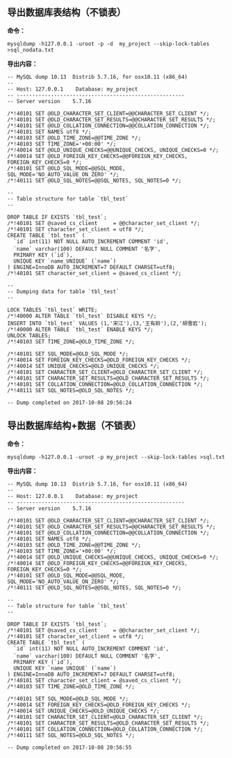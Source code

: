 ## 导出数据库表结构（不锁表）

**命令：**

```
mysqldump -h127.0.0.1 -uroot -p -d  my_project --skip-lock-tables >sql_nodata.txt
```

**导出内容：**

    -- MySQL dump 10.13  Distrib 5.7.16, for osx10.11 (x86_64)
    --
    -- Host: 127.0.0.1    Database: my_project
    -- ------------------------------------------------------
    -- Server version    5.7.16

    /*!40101 SET @OLD_CHARACTER_SET_CLIENT=@@CHARACTER_SET_CLIENT */;
    /*!40101 SET @OLD_CHARACTER_SET_RESULTS=@@CHARACTER_SET_RESULTS */;
    /*!40101 SET @OLD_COLLATION_CONNECTION=@@COLLATION_CONNECTION */;
    /*!40101 SET NAMES utf8 */;
    /*!40103 SET @OLD_TIME_ZONE=@@TIME_ZONE */;
    /*!40103 SET TIME_ZONE='+00:00' */;
    /*!40014 SET @OLD_UNIQUE_CHECKS=@@UNIQUE_CHECKS, UNIQUE_CHECKS=0 */;
    /*!40014 SET @OLD_FOREIGN_KEY_CHECKS=@@FOREIGN_KEY_CHECKS, FOREIGN_KEY_CHECKS=0 */;
    /*!40101 SET @OLD_SQL_MODE=@@SQL_MODE, SQL_MODE='NO_AUTO_VALUE_ON_ZERO' */;
    /*!40111 SET @OLD_SQL_NOTES=@@SQL_NOTES, SQL_NOTES=0 */;

    --
    -- Table structure for table `tbl_test`
    --

    DROP TABLE IF EXISTS `tbl_test`;
    /*!40101 SET @saved_cs_client     = @@character_set_client */;
    /*!40101 SET character_set_client = utf8 */;
    CREATE TABLE `tbl_test` (
      `id` int(11) NOT NULL AUTO_INCREMENT COMMENT 'id',
      `name` varchar(100) DEFAULT NULL COMMENT '名字',
      PRIMARY KEY (`id`),
      UNIQUE KEY `name_UNIQUE` (`name`)
    ) ENGINE=InnoDB AUTO_INCREMENT=7 DEFAULT CHARSET=utf8;
    /*!40101 SET character_set_client = @saved_cs_client */;

    --
    -- Dumping data for table `tbl_test`
    --

    LOCK TABLES `tbl_test` WRITE;
    /*!40000 ALTER TABLE `tbl_test` DISABLE KEYS */;
    INSERT INTO `tbl_test` VALUES (1,'宋江'),(3,'王有龄'),(2,'胡雪岩');
    /*!40000 ALTER TABLE `tbl_test` ENABLE KEYS */;
    UNLOCK TABLES;
    /*!40103 SET TIME_ZONE=@OLD_TIME_ZONE */;

    /*!40101 SET SQL_MODE=@OLD_SQL_MODE */;
    /*!40014 SET FOREIGN_KEY_CHECKS=@OLD_FOREIGN_KEY_CHECKS */;
    /*!40014 SET UNIQUE_CHECKS=@OLD_UNIQUE_CHECKS */;
    /*!40101 SET CHARACTER_SET_CLIENT=@OLD_CHARACTER_SET_CLIENT */;
    /*!40101 SET CHARACTER_SET_RESULTS=@OLD_CHARACTER_SET_RESULTS */;
    /*!40101 SET COLLATION_CONNECTION=@OLD_COLLATION_CONNECTION */;
    /*!40111 SET SQL_NOTES=@OLD_SQL_NOTES */;

    -- Dump completed on 2017-10-08 20:56:24

## 导出数据库结构+数据（不锁表）

**命令：**

```
mysqldump -h127.0.0.1 -uroot -p my_project --skip-lock-tables >sql.txt
```

**导出内容：**

    -- MySQL dump 10.13  Distrib 5.7.16, for osx10.11 (x86_64)
    --
    -- Host: 127.0.0.1    Database: my_project
    -- ------------------------------------------------------
    -- Server version    5.7.16

    /*!40101 SET @OLD_CHARACTER_SET_CLIENT=@@CHARACTER_SET_CLIENT */;
    /*!40101 SET @OLD_CHARACTER_SET_RESULTS=@@CHARACTER_SET_RESULTS */;
    /*!40101 SET @OLD_COLLATION_CONNECTION=@@COLLATION_CONNECTION */;
    /*!40101 SET NAMES utf8 */;
    /*!40103 SET @OLD_TIME_ZONE=@@TIME_ZONE */;
    /*!40103 SET TIME_ZONE='+00:00' */;
    /*!40014 SET @OLD_UNIQUE_CHECKS=@@UNIQUE_CHECKS, UNIQUE_CHECKS=0 */;
    /*!40014 SET @OLD_FOREIGN_KEY_CHECKS=@@FOREIGN_KEY_CHECKS, FOREIGN_KEY_CHECKS=0 */;
    /*!40101 SET @OLD_SQL_MODE=@@SQL_MODE, SQL_MODE='NO_AUTO_VALUE_ON_ZERO' */;
    /*!40111 SET @OLD_SQL_NOTES=@@SQL_NOTES, SQL_NOTES=0 */;

    --
    -- Table structure for table `tbl_test`
    --

    DROP TABLE IF EXISTS `tbl_test`;
    /*!40101 SET @saved_cs_client     = @@character_set_client */;
    /*!40101 SET character_set_client = utf8 */;
    CREATE TABLE `tbl_test` (
      `id` int(11) NOT NULL AUTO_INCREMENT COMMENT 'id',
      `name` varchar(100) DEFAULT NULL COMMENT '名字',
      PRIMARY KEY (`id`),
      UNIQUE KEY `name_UNIQUE` (`name`)
    ) ENGINE=InnoDB AUTO_INCREMENT=7 DEFAULT CHARSET=utf8;
    /*!40101 SET character_set_client = @saved_cs_client */;
    /*!40103 SET TIME_ZONE=@OLD_TIME_ZONE */;

    /*!40101 SET SQL_MODE=@OLD_SQL_MODE */;
    /*!40014 SET FOREIGN_KEY_CHECKS=@OLD_FOREIGN_KEY_CHECKS */;
    /*!40014 SET UNIQUE_CHECKS=@OLD_UNIQUE_CHECKS */;
    /*!40101 SET CHARACTER_SET_CLIENT=@OLD_CHARACTER_SET_CLIENT */;
    /*!40101 SET CHARACTER_SET_RESULTS=@OLD_CHARACTER_SET_RESULTS */;
    /*!40101 SET COLLATION_CONNECTION=@OLD_COLLATION_CONNECTION */;
    /*!40111 SET SQL_NOTES=@OLD_SQL_NOTES */;

    -- Dump completed on 2017-10-08 20:56:55




